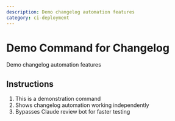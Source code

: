 ```yaml
---
description: Demo changelog automation features
category: ci-deployment
---
```


# Demo Command for Changelog

Demo changelog automation features

## Instructions

1. This is a demonstration command
2. Shows changelog automation working independently
3. Bypasses Claude review bot for faster testing